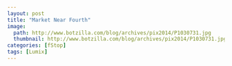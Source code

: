 ```yaml
---
layout: post
title: "Market Near Fourth"
image:
  path: http://www.botzilla.com/blog/archives/pix2014/P1030731.jpg
  thumbnail: http://www.botzilla.com/blog/archives/pix2014/P1030731.jpg
categories: [fStop]
tags: [Lumix]
---
```


